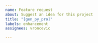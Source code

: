 ```yaml
---
name: Feature request
about: Suggest an idea for this project
title: "[gen_py_pro]"
labels: enhancement
assignees: vroncevic

---
```



